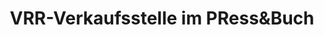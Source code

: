 ---
title: "VRR-Verkaufsstelle im PRess&Buch"
url: /herne/vrr-verkaufsstelle-im-pressundbuch/
shop: Tickets
---